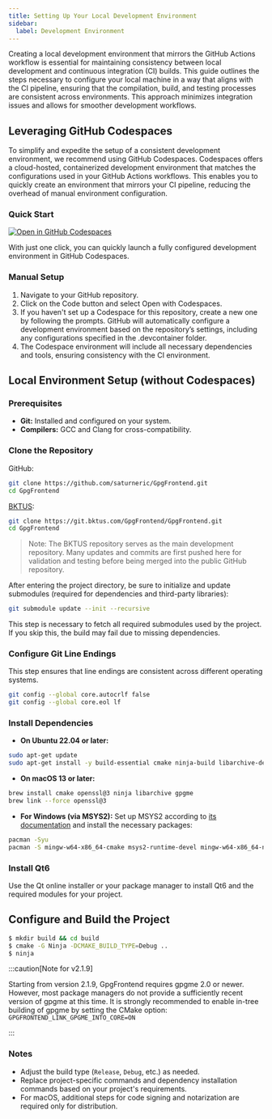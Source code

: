 ```yaml
---
title: Setting Up Your Local Development Environment
sidebar:
  label: Development Environment
---
```


Creating a local development environment that mirrors the GitHub Actions
workflow is essential for maintaining consistency between local development and
continuous integration (CI) builds. This guide outlines the steps necessary to
configure your local machine in a way that aligns with the CI pipeline, ensuring
that the compilation, build, and testing processes are consistent across
environments. This approach minimizes integration issues and allows for smoother
development workflows.

## Leveraging GitHub Codespaces

To simplify and expedite the setup of a consistent development environment, we
recommend using GitHub Codespaces. Codespaces offers a cloud-hosted,
containerized development environment that matches the configurations used in
your GitHub Actions workflows. This enables you to quickly create an environment
that mirrors your CI pipeline, reducing the overhead of manual environment
configuration.

### Quick Start

[![Open in GitHub
Codespaces](https://github.com/codespaces/badge.svg)](https://codespaces.new/saturneric/GpgFrontend)

With just one click, you can quickly launch a fully configured development
environment in GitHub Codespaces.

### Manual Setup

1. Navigate to your GitHub repository.
2. Click on the Code button and select Open with Codespaces.
3. If you haven't set up a Codespace for this repository, create a new one by
   following the prompts. GitHub will automatically configure a development
   environment based on the repository’s settings, including any configurations
   specified in the .devcontainer folder.
4. The Codespace environment will include all necessary dependencies and tools,
   ensuring consistency with the CI environment.

## Local Environment Setup (without Codespaces)

### Prerequisites

- **Git:** Installed and configured on your system.
- **Compilers:** GCC and Clang for cross-compatibility.

### Clone the Repository

GitHub:

```bash
git clone https://github.com/saturneric/GpgFrontend.git
cd GpgFrontend
```

[BKTUS](https://bktus.com):

```bash
git clone https://git.bktus.com/GpgFrontend/GpgFrontend.git
cd GpgFrontend
```

> Note: The BKTUS repository serves as the main development repository. Many
> updates and commits are first pushed here for validation and testing before
> being merged into the public GitHub repository.

After entering the project directory, be sure to initialize and update
submodules (required for dependencies and third-party libraries):

```bash
git submodule update --init --recursive
```

This step is necessary to fetch all required submodules used by the project. If
you skip this, the build may fail due to missing dependencies.

### Configure Git Line Endings

This step ensures that line endings are consistent across different operating
systems.

```bash
git config --global core.autocrlf false
git config --global core.eol lf
```

### Install Dependencies

- **On Ubuntu 22.04 or later:**

```bash
sudo apt-get update
sudo apt-get install -y build-essential cmake ninja-build libarchive-dev libssl-dev libgpgme-dev
```

- **On macOS 13 or later:**

```bash
brew install cmake openssl@3 ninja libarchive gpgme
brew link --force openssl@3
```

- **For Windows (via MSYS2):** Set up MSYS2 according to [its
  documentation](https://www.msys2.org/) and install the necessary packages:

```bash
pacman -Syu
pacman -S mingw-w64-x86_64-cmake msys2-runtime-devel mingw-w64-x86_64-ninja mingw-w64-x86_64-gnupg mingw-w64-x86_64-libarchive mingw-w64-x86_64-gpgme
```

### Install Qt6

Use the Qt online installer or your package manager to install Qt6 and the
required modules for your project.

## Configure and Build the Project

```bash
$ mkdir build && cd build
$ cmake -G Ninja -DCMAKE_BUILD_TYPE=Debug ..
$ ninja
```

:::caution[Note for v2.1.9]

Starting from version 2.1.9, GpgFrontend requires gpgme 2.0 or newer. However,
most package managers do not provide a sufficiently recent version of gpgme at
this time. It is strongly recommended to enable in-tree building of gpgme by
setting the CMake option: `GPGFRONTEND_LINK_GPGME_INTO_CORE=ON`

:::

### Notes

- Adjust the build type (`Release`, `Debug`, etc.) as needed.
- Replace project-specific commands and dependency installation commands based
  on your project's requirements.
- For macOS, additional steps for code signing and notarization are required only
  for distribution.
